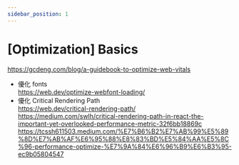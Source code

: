 ```yaml
---
sidebar_position: 1
---
```


# [Optimization] Basics

https://gcdeng.com/blog/a-guidebook-to-optimize-web-vitals

- 優化 fonts  
  https://web.dev/optimize-webfont-loading/
- 優化 Critical Rendering Path  
   https://web.dev/critical-rendering-path/
  https://medium.com/swlh/critical-rendering-path-in-react-the-important-yet-overlooked-performance-metric-32f6bb18869c
  https://tcssh611503.medium.com/%E7%B6%B2%E7%AB%99%E5%89%8D%E7%AB%AF%E6%95%88%E8%83%BD%E5%84%AA%E5%8C%96-performance-optimize-%E7%9A%84%E6%96%B9%E6%B3%95-ec9b05804547
